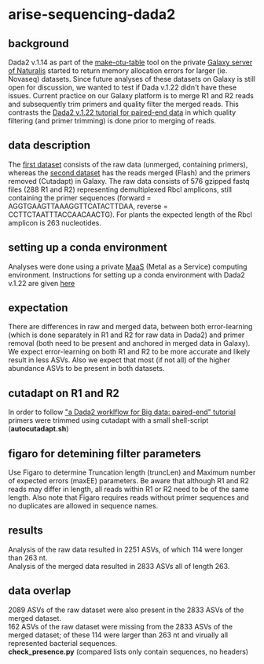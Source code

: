 # arise-sequencing-dada2

## background
Dada2 v.1.14 as part of the [make-otu-table](https://github.com/naturalis/galaxy-tool-make-otu-table) tool on the private [Galaxy server of Naturalis](https://galaxy.naturalis.nl) started to return memory allocation errors for larger (ie. Novaseq) datasets. Since future analyses of these datasets on Galaxy is still open for discussion, we wanted to test if Dada v.1.22 didn't have these issues. Current practice on our Galaxy platform is to merge R1 and R2 reads and subsequently trim primers and quality filter the merged reads. This contrasts the [Dada2 v.1.22 tutorial for paired-end data](https://benjjneb.github.io/dada2/bigdata_paired.html) in which quality filtering (and primer trimming) is done prior to merging of reads.

## data description
The [first dataset](https://drive.google.com/file/d/1S6YhKIrnqzmqu4RxRjE0PZJ4fxpf7F5J/view?usp=sharing) consists of the raw data (unmerged, containing primers), whereas the [second dataset](https://drive.google.com/file/d/1iZPC4_vsBDPZnOexT8y0cP44vtmE0CYI/view?usp=sharing) has the reads merged (Flash) and the primers removed (Cutadapt) in Galaxy. The raw data consists of 576 gzipped fastq files (288 R1 and R2) representing demultiplexed Rbcl amplicons, still containing the primer sequences (forward = AGGTGAAGTTAAAGGTTCATACTTDAA, reverse = CCTTCTAATTTACCAACAACTG). For plants the expected length of the Rbcl amplicon is 263 nucleotides.


## setting up a conda environment
Analyses were done using a private [MaaS](https://maas.io/) (Metal as a Service) computing environment. Instructions for setting up a conda environment with Dada2 v.1.22 are given [here]()

## expectation
There are differences in raw and merged data, between both error-learning (which is done separately in R1 and R2 for raw data in Dada2) and primer removal (both need to be present and anchored in merged data in Galaxy). We expect error-learning on both R1 and R2 to be more accurate and likely result in less ASVs. Also we expect that most (if not all) of the higher abundance ASVs to be present in both datasets. 
## cutadapt on R1 and R2
In order to follow ["a Dada2 worklflow for Big data: paired-end" tutorial](https://benjjneb.github.io/dada2/bigdata_paired.html) primers were trimmed using cutadapt with a small shell-script (**autocutadapt.sh**)

## figaro for detemining filter parameters
Use Figaro to determine Truncation length (truncLen) and Maximum number of expected errors (maxEE) parameters. Be aware that although R1 and R2 reads may differ in length, all reads within R1 or R2 need to be of the same length. Also note that Figaro requires reads without primer sequences and no duplicates are allowed in sequence names.

## results
Analysis of the raw data resulted in 2251 ASVs, of which 114 were longer than 263 nt.\
Analysis of the merged data resulted in 2833 ASVs all of length 263.

## data overlap
2089 ASVs of the raw dataset were also present in the 2833 ASVs of the merged dataset.\
162 ASVs of the raw dataset were missing from the 2833 ASVs of the merged dataset; of these 114 were larger than 263 nt and virually all represented bacterial sequences.\
**check_presence.py** (compared lists only contain sequences, no headers)




